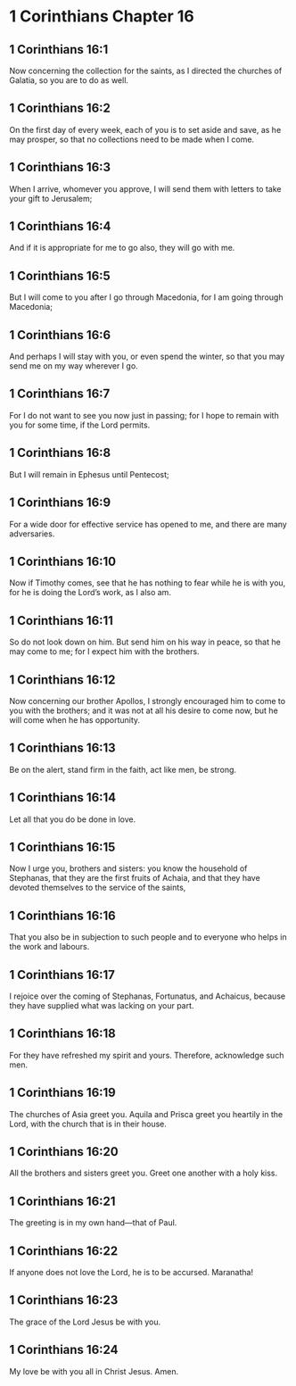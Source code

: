 # 1 Corinthians Chapter 16

## 1 Corinthians 16:1

Now concerning the collection for the saints, as I directed the churches of Galatia, so you are to do as well.

## 1 Corinthians 16:2

On the first day of every week, each of you is to set aside and save, as he may prosper, so that no collections need to be made when I come.

## 1 Corinthians 16:3

When I arrive, whomever you approve, I will send them with letters to take your gift to Jerusalem;

## 1 Corinthians 16:4

And if it is appropriate for me to go also, they will go with me.

## 1 Corinthians 16:5

But I will come to you after I go through Macedonia, for I am going through Macedonia;

## 1 Corinthians 16:6

And perhaps I will stay with you, or even spend the winter, so that you may send me on my way wherever I go.

## 1 Corinthians 16:7

For I do not want to see you now just in passing; for I hope to remain with you for some time, if the Lord permits.

## 1 Corinthians 16:8

But I will remain in Ephesus until Pentecost;

## 1 Corinthians 16:9

For a wide door for effective service has opened to me, and there are many adversaries.

## 1 Corinthians 16:10

Now if Timothy comes, see that he has nothing to fear while he is with you, for he is doing the Lord’s work, as I also am.

## 1 Corinthians 16:11

So do not look down on him. But send him on his way in peace, so that he may come to me; for I expect him with the brothers.

## 1 Corinthians 16:12

Now concerning our brother Apollos, I strongly encouraged him to come to you with the brothers; and it was not at all his desire to come now, but he will come when he has opportunity.

## 1 Corinthians 16:13

Be on the alert, stand firm in the faith, act like men, be strong.

## 1 Corinthians 16:14

Let all that you do be done in love.

## 1 Corinthians 16:15

Now I urge you, brothers and sisters: you know the household of Stephanas, that they are the first fruits of Achaia, and that they have devoted themselves to the service of the saints,

## 1 Corinthians 16:16

That you also be in subjection to such people and to everyone who helps in the work and labours.

## 1 Corinthians 16:17

I rejoice over the coming of Stephanas, Fortunatus, and Achaicus, because they have supplied what was lacking on your part.

## 1 Corinthians 16:18

For they have refreshed my spirit and yours. Therefore, acknowledge such men.

## 1 Corinthians 16:19

The churches of Asia greet you. Aquila and Prisca greet you heartily in the Lord, with the church that is in their house.

## 1 Corinthians 16:20

All the brothers and sisters greet you. Greet one another with a holy kiss.

## 1 Corinthians 16:21

The greeting is in my own hand—that of Paul.

## 1 Corinthians 16:22

If anyone does not love the Lord, he is to be accursed. Maranatha!

## 1 Corinthians 16:23

The grace of the Lord Jesus be with you.

## 1 Corinthians 16:24

My love be with you all in Christ Jesus. Amen.
